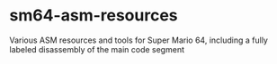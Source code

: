 # sm64-asm-resources
Various ASM resources and tools for Super Mario 64, including a fully labeled disassembly of the main code segment

